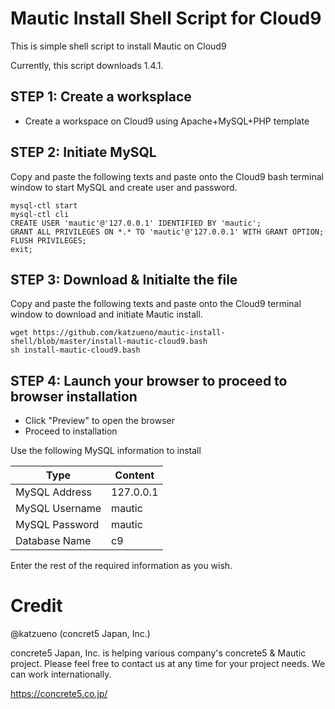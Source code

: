 # Mautic Install Shell Script for Cloud9

This is simple shell script to install Mautic on Cloud9

Currently, this script downloads 1.4.1.

## STEP 1: Create a worksplace

- Create a workspace on Cloud9 using Apache+MySQL+PHP template

## STEP 2: Initiate MySQL

Copy and paste the following texts and paste onto the Cloud9 bash terminal window to start MySQL and create user and password.

```
mysql-ctl start
mysql-ctl cli
CREATE USER 'mautic'@'127.0.0.1' IDENTIFIED BY 'mautic';
GRANT ALL PRIVILEGES ON *.* TO 'mautic'@'127.0.0.1' WITH GRANT OPTION;
FLUSH PRIVILEGES;
exit;

```

## STEP 3: Download & Initialte the file

Copy and paste the following texts and paste onto the Cloud9 terminal window to download and initiate Mautic install.


```
wget https://github.com/katzueno/mautic-install-shell/blob/master/install-mautic-cloud9.bash
sh install-mautic-cloud9.bash

```

## STEP 4: Launch your browser to proceed to browser installation

- Click "Preview" to open the browser
- Proceed to installation

Use the following MySQL information to install

Type           | Content
---------------|-----
MySQL Address  | 127.0.0.1
MySQL Username | mautic
MySQL Password | mautic
Database Name  | c9

Enter the rest of the required information as you wish.


# Credit

@katzueno (concret5 Japan, Inc.)

concrete5 Japan, Inc. is helping various company's concrete5 & Mautic project. Please feel free to contact us at any time for your project needs. We can work internationally.

https://concrete5.co.jp/

